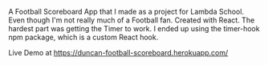 A Football Scoreboard App that I made as a project for Lambda School. Even though I'm not really much of a Football fan. Created with React. The hardest part was getting the Timer to work. I ended up using the timer-hook npm package, which is a custom React hook.

Live Demo at https://duncan-football-scoreboard.herokuapp.com/
